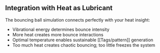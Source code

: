 ## Integration with Heat as Lubricant

The bouncing ball simulation connects perfectly with your heat insight:

- Vibrational energy determines bounce intensity
- More heat creates more bounce interactions
- Optimal temperature enables sustainable [[Tags/pattern]] generation
- Too much heat creates chaotic bouncing; too little freezes the system